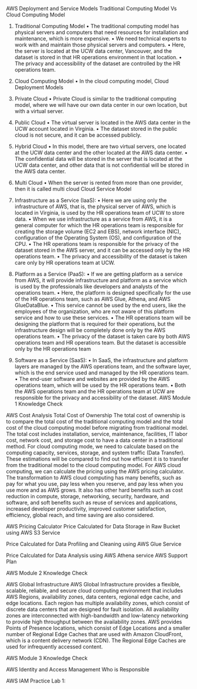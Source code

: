 AWS Deployment and Service Models
Traditional Computing Model Vs Cloud Computing Model
 
 
1.	Traditional Computing Model
•	The traditional computing model has physical servers and computers that need resources for installation and maintenance, which is more expensive.
•	We need technical experts to work with and maintain those physical servers and computers.
•	Here, the server is located at the UCW data center, Vancouver, and the dataset is stored in that HR operations environment in that location.
•	The privacy and accessibility of the dataset are controlled by the HR operations team.
2.	Cloud Computing Model
•	In the cloud computing model, 
Cloud Deployment Models
 
 
 
 
1.	Private Cloud
•	Private Cloud is similar to the traditional computing model, where we will have our own data center in our own location, but with a virtual server.
2.	Public Cloud
•	The virtual server is located in the AWS data center in the UCW account located in Virginia.
•	The dataset stored in the public cloud is not secure, and it can be accessed publicly.

3.	Hybrid Cloud
•	In this model, there are two virtual servers, one located at the UCW data center and the other located at the AWS data center.
•	The confidential data will be stored in the server that is located at the UCW data center, and other data that is not confidential will be stored in the AWS data center.
4.	Multi Cloud
•	When the server is rented from more than one provider, then it is called multi cloud
Cloud Service Model
 
 
1.	Infrastructure as a Service (IaaS):
•	Here we are using only the infrastructure of AWS, that is, the physical server of AWS, which is located in Virginia, is used by the HR operations team of UCW to store data.
•	When we use infrastructure as a service from AWS, it is a general computer for which the HR operations team is responsible for creating the storage volume (EC2 and EBS), network interface (NIC), configuration of the Operating System (OS), and configuration of the CPU.
•	The HR operations team is responsible for the privacy of the dataset stored in the AWS server, and it can be accessed only by the HR operations team.
•	The privacy and accessibility of the dataset is taken care only by HR operations team at UCW.
2.	Platform as a Service (PaaS):
•	If we are getting platform as a service from AWS, it will provide infrastructure and platform as a service which is used by the professionals like developers and analysts of the operations team.
•	Here, the platform is designed specifically for the use of the HR operations team, such as AWS Glue, Athena, and AWS GlueDataBlue.
•	This service cannot be used by the end users, like the employees of the organization, who are not aware of this platform service and how to use these services.
•	The HR operations team will be designing the platform that is required for their operations, but the infrastructure design will be completely done only by the AWS operations team.
•	The privacy of the dataset is taken care by both AWS operations team and HR operations team. But the dataset is accessible only by the HR operations team
3.	Software as a Service (SaaS):
•	In SaaS, the infrastructure and platform layers are managed by the AWS operations team, and the software layer, which is the end service used and managed by the HR operations team.
•	The end-user software and websites are provided by the AWS operations team, which will be used by the HR operations team.
•	Both the AWS operations team and the HR operations team at UCW are responsible for the privacy and accessibility of the dataset.
AWS Module 1 Knowledge Check
 
AWS Cost Analysis
Total Cost of Ownership
The total cost of ownership is to compare the total cost of the traditional computing model and the total cost of the cloud computing model before migrating from traditional model. The total cost includes installation, service, maintenance, facilities, IT labor cost, network cost, and storage cost to have a data center in a traditional method. For cloud computing mode, we need to calculate based on the computing capacity, services, storage, and system traffic (Data Transfer). These estimations will be compared to find out how efficient it is to transfer from the traditional model to the cloud computing model. For AWS cloud computing, we can calculate the pricing using the AWS pricing calculator.
The transformation to AWS cloud computing has many benefits, such as pay for what you use, pay less when you reserve, and pay less when you use more and as AWS grows. It also has other hard benefits such as cost reduction in compute, storage, networking, security, hardware, and software, and soft benefits such as reuse of services and applications, increased developer productivity, improved customer satisfaction, efficiency, global reach, and time saving are also considered. 
 
AWS Pricing Calculator
Price Calculated for Data Storage in Raw Bucket using AWS S3 Service
 
Price Calculated for Data Profiling and Cleaning using AWS Glue Service
 
Price Calculated for Data Analysis using AWS Athena service
AWS Support Plan
 
AWS Module 2 Knowledge Check
 
AWS Global Infrastructure
AWS Global Infrastructure provides a flexible, scalable, reliable, and secure cloud computing environment that includes AWS Regions, availability zones, data centers, regional edge cache, and edge locations. Each region has multiple availability zones, which consist of discrete data centers that are designed for fault isolation. All availability zones are interconnected with high-bandwidth and low-latency networking to provide high throughput between the availability zones. 
AWS provides Points of Presence locations, which consist of Edge Locations and a smaller number of Regional Edge Caches that are used with Amazon CloudFront, which is a content delivery network (CDN). The Regional Edge Caches are used for infrequently accessed content.
 
 
AWS Module 3 Knowledge Check
 
AWS Identity and Access Management
Who is Responsible
 
AWS IAM Practice Lab 1:
 

